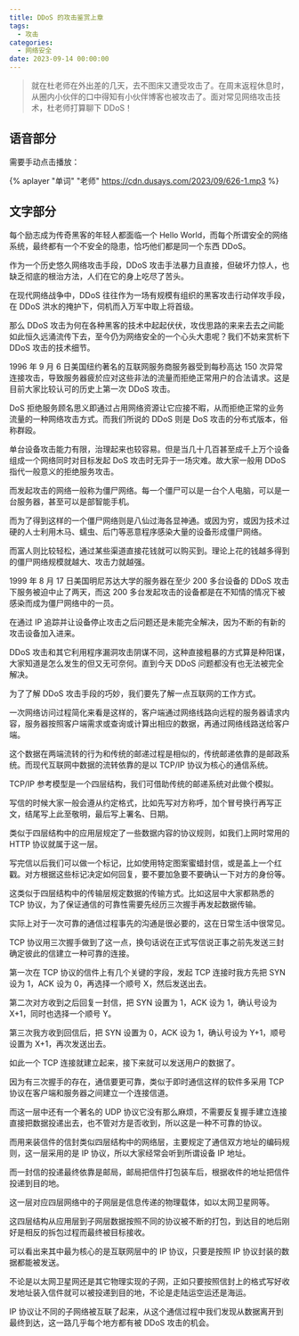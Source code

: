 ```yaml
---
title: DDoS 的攻击鉴赏上章
tags:
  - 攻击
categories:
  - 网络安全
date: 2023-09-14 00:00:00
---
```


> 就在杜老师在外出差的几天，去不图床又遭受攻击了。在周末返程休息时，从圈内小伙伴的口中得知有小伙伴博客也被攻击了。面对常见网络攻击技术，杜老师打算聊下 DDoS！

<!-- more -->

## 语音部分

需要手动点击播放：

{% aplayer "单词" "老师" https://cdn.dusays.com/2023/09/626-1.mp3 %}

## 文字部分

每个励志成为传奇黑客的年轻人都面临一个 Hello World，而每个所谓安全的网络系统，最终都有一个不安全的隐患，恰巧他们都是同一个东西 DDoS。

作为一个历史悠久网络攻击手段，DDoS 攻击手法暴力且直接，但破坏力惊人，也缺乏彻底的根治方法，人们在它的身上吃尽了苦头。

在现代网络战争中，DDoS 往往作为一场有规模有组织的黑客攻击行动佯攻手段，在 DDoS 洪水的掩护下，伺机而入万军中取上将首级。

那么 DDoS 攻击为何在各种黑客的技术中起起伏伏，攻伐思路的来来去去之间能如此恒久远涌流传下去，至今仍为网络安全的一个心头大患呢？我们不妨来赏析下 DDoS 攻击的技术细节。

1996 年 9 月 6 日美国纽约著名的互联网服务商服务器受到每秒高达 150 次异常连接攻击，导致服务器疲於应对这些非法的流量而拒绝正常用户的合法请求。这是目前大家比较认可的历史上第一次 DDoS 攻击。

DoS 拒绝服务顾名思义即通过占用网络资源让它应接不暇，从而拒绝正常的业务流量的一种网络攻击方式。而我们所说的 DDoS 则是 DoS 攻击的分布式版本，俗称群殴。

单台设备攻击能力有限，治理起来也较容易。但是当几十几百甚至成千上万个设备组成一个网络同时对目标发起 DoS 攻击时无异于一场灾难。故大家一般用 DDoS 指代一般意义的拒绝服务攻击。

而发起攻击的网络一般称为僵尸网络。每一个僵尸可以是一台个人电脑，可以是一台服务器，甚至可以是部智能手机。

而为了得到这样的一个僵尸网络则是八仙过海各显神通。或因为穷，或因为技术过硬的人士利用木马、蠕虫、后门等恶意程序感染大量的设备形成僵尸网络。

而富人则比较轻松，通过某些渠道直接花钱就可以购买到。理论上花的钱越多得到的僵尸网络规模就越大、攻击力就越强。

1999 年 8 月 17 日美国明尼苏达大学的服务器在至少 200 多台设备的 DDoS 攻击下服务被迫中止了两天，而这 200 多台发起攻击的设备都是在不知情的情况下被感染而成为僵尸网络中的一员。

在通过 IP 追踪并让设备停止攻击之后问题还是未能完全解决，因为不断的有新的攻击设备加入进来。

DDoS 攻击和其它利用程序漏洞攻击阴谋不同，这种直接粗暴的方式算是种阳谋，大家知道是怎么发生的但又无可奈何。直到今天 DDoS 问题都没有也无法被完全解决。

为了了解 DDoS 攻击手段的巧妙，我们要先了解一点互联网的工作方式。

一次网络访问过程简化来看是这样的，客户端通过网络线路向远程的服务器请求内容，服务器按照客户端需求或查询或计算出相应的数据，再通过网络线路送给客户端。

这个数据在两端流转的行为和传统的邮递过程是相似的，传统邮递依靠的是邮政系统。而现代互联网中数据的流转依靠的是以 TCP/IP 协议为核心的通信系统。

TCP/IP 参考模型是一个四层结构，我们可借助传统的邮递系统对此做个模拟。

写信的时候大家一般会遵从约定格式，比如先写对方称呼，加个冒号换行再写正文，结尾写上此至敬明，最后写上署名、日期。

类似于四层结构中的应用层规定了一些数据内容的协议规则，如我们上网时常用的 HTTP 协议就属于这一层。

写完信以后我们可以做一个标记，比如使用特定图案蜜蜡封信，或是盖上一个红戳。对方根据这些标记决定如何回复，要不要加急要不要确认一下对方的身份等。

这类似于四层结构中的传输层规定数据的传输方式。比如这层中大家都熟悉的 TCP 协议，为了保证通信的可靠性需要先经历三次握手再发起数据传输。

实际上对于一次可靠的通信过程事先的沟通是很必要的，这在日常生活中很常见。

TCP 协议用三次握手做到了这一点，换句话说在正式写信说正事之前先发送三封确定彼此的信建立一种可靠的连接。

第一次在 TCP 协议的信件上有几个关键的字段，发起 TCP 连接时我方先把 SYN 设为 1，ACK 设为 0，再选择一个顺号 X，然后发送出去。

第二次对方收到之后回复一封信，把 SYN 设置为 1，ACK 设为 1，确认号设为 X+1，同时也选择一个顺号 Y。

第三次我方收到回信后，把 SYN 设置为 0，ACK 设为 1，确认号设为 Y+1，顺号设置为 X+1，再次发送出去。

如此一个 TCP 连接就建立起来，接下来就可以发送用户的数据了。

因为有三次握手的存在，通信要更可靠，类似于即时通信这样的软件多采用 TCP 协议在客户端和服务器之间建立一个连接信道。

而这一层中还有一个著名的 UDP 协议它没有那么麻烦，不需要反复握手建立连接直接把数据投递出去，也不管对方是否收到，所以这是一种不可靠的协议。

而用来装信件的信封类似四层结构中的网络层，主要规定了通信双方地址的编码规则，这一层采用的是 IP 协议，所以大家经常会听到所谓设备 IP 地址。

而一封信的投递最终依靠是邮局，邮局把信件打包装车后，根据收件的地址把信件投递到目的地。

这一层对应四层网络中的子网层是信息传递的物理载体，如以太网卫星网等。

这四层结构从应用层到子网层数据按照不同的协议被不断的打包，到达目的地后刚好是相反的拆包过程而最终被目标接收。

可以看出来其中最为核心的是互联网层中的 IP 协议，只要是按照 IP 协议封装的数据都能被发送。

不论是以太网卫星网还是其它物理实现的子网，正如只要按照信封上的格式写好收发地址装入信件就可以被投递到目的地，不论是走陆运空运还是海运。

IP 协议让不同的子网络被互联了起来，从这个通信过程中我们发现从数据离开到最终到达，这一路几乎每个地方都有被 DDoS 攻击的机会。